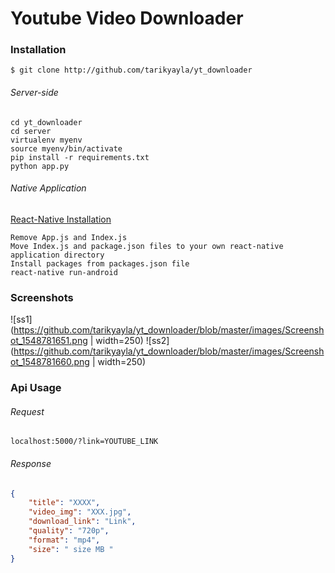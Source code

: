 #  Youtube Video Downloader

### Installation 
`$ git clone http://github.com/tarikyayla/yt_downloader`

###### Server-side 

```shell
cd yt_downloader
cd server
virtualenv myenv
source myenv/bin/activate
pip install -r requirements.txt
python app.py
```





###### Native Application

[React-Native Installation](https://facebook.github.io/react-native/docs/getting-started "React-Native Installation")

```shell
Remove App.js and Index.js
Move Index.js and package.json files to your own react-native application directory
Install packages from packages.json file
react-native run-android

```
### Screenshots
![ss1](https://github.com/tarikyayla/yt_downloader/blob/master/images/Screenshot_1548781651.png | width=250)
![ss2](https://github.com/tarikyayla/yt_downloader/blob/master/images/Screenshot_1548781660.png | width=250)


### Api Usage 
###### Request
`localhost:5000/?link=YOUTUBE_LINK`
###### Response
```json
{
	"title": "XXXX",
	"video_img": "XXX.jpg",
	"download_link": "Link",
	"quality": "720p",
	"format": "mp4",
	"size": " size MB "
}
```
